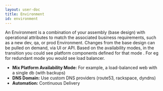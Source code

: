 ```yaml
---
layout: user-doc
title: Environment
id: environment
---
```


An Environment is a combination of your assembly (base design) with operational attributes to match the associated business requirements, such as a new dev, qa, or prod Environment. Changes from the base design can be pulled on demand, via UI or API. Based on the availability modes, in the transition you could see platform components defined for that mode . For eg for redundant mode you would see load balancer. 


* **Mix Platform Availability Mode:** For example, a load-balanced web with a single db (with backups)
* **DNS Domain:** Use custom DNS providers (route53, rackspace, dyndns)
* **Automation:** Continuous Delivery
